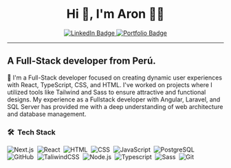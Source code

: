 
<h1 align="center">Hi 👋, I'm Aron 👨‍💻</h1>

<div id="badges"
    align="center">
    <a href="https://linkedin.com/in/aronft">
        <img src="https://img.shields.io/badge/LinkedIn-blue?style=for-the-badge&logo=linkedin&logoColor=white"
            alt="LinkedIn Badge" />
    </a>
    <a href="https://arondev.vercel.app">
        <img src="https://img.shields.io/badge/Portfolio-8A2BE2?style=for-the-badge&&logoColor=white"
            alt="Portfolio Badge" />
    </a>
</div>

---

<h2 align="left">A Full-Stack developer from Perú.</h2>


🔭 I'm a Full-Stack developer focused on creating dynamic user experiences with React, TypeScript, CSS, and HTML. I've worked on projects where I utilized tools like Tailwind and Sass to ensure attractive and functional designs. My experience as a Fullstack developer with Angular, Laravel, and SQL Server has provided me with a deep understanding of web architecture and database management.


### 🛠 &nbsp;Tech Stack

![Next.js](https://img.shields.io/badge/-Next-05122A?style=flat&logo=nextdotjs)&nbsp;
![React](https://img.shields.io/badge/-React-05122A?style=flat&logo=react)&nbsp;
![HTML](https://img.shields.io/badge/-HTML-05122A?style=flat&logo=html5)&nbsp;
![CSS](https://img.shields.io/badge/-CSS-05122A?style=flat&logo=CSS3&logoColor=1572B6)&nbsp;
![JavaScript](https://img.shields.io/badge/-JavaScript-05122A?style=flat&logo=javascript)&nbsp;
![PostgreSQL](https://img.shields.io/badge/-PostgreSQL-05122A?style=flat&logo=postgresql&logoColor=white)&nbsp;
![GitHub](https://img.shields.io/badge/-GitHub-05122A?style=flat&logo=github)&nbsp;
![TaliwindCSS](https://img.shields.io/badge/-TailwindCSS-05122A?style=flat&logo=tailwindcss&logoColor=#06B6D4)&nbsp;
![Node.js](https://img.shields.io/badge/-Node.js-05122A?style=flat&logo=nodedotjs)&nbsp;
![Typescript](https://img.shields.io/badge/-typescript-05122A?style=flat&logo=typescript)&nbsp;
![Sass](https://img.shields.io/badge/-Sass-05122A?style=flat&logo=sass)&nbsp;
![Git](https://img.shields.io/badge/-Git-05122A?style=flat&logo=git)&nbsp;





